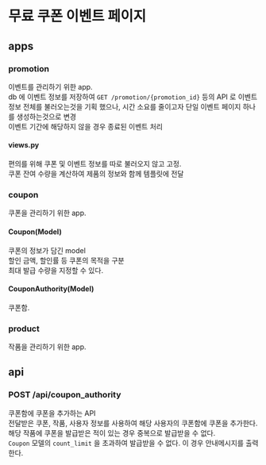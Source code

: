 # 무료 쿠폰 이벤트 페이지

## apps

### promotion
이벤트를 관리하기 위한 app.  
db 에 이벤트 정보를 저장하여 ```GET /promotion/{promotion_id}``` 등의 API 로 이벤트 정보 전체를 불러오는것을 기획 했으나, 시간 소요를 줄이고자 단일 이벤트 페이지 하나를 생성하는것으로 변경  
이벤트 기간에 해당하지 않을 경우 종료된 이벤트 처리

#### views.py
편의를 위해 쿠폰 및 이벤트 정보를 따로 불러오지 않고 고정.  
쿠폰 잔여 수량을 계산하여 제품의 정보와 함께 템플릿에 전달

### coupon
쿠폰을 관리하기 위한 app.

#### Coupon(Model)
쿠폰의 정보가 담긴 model  
할인 금액, 할인률 등 쿠폰의 목적을 구분  
최대 발급 수량을 지정할 수 있다.

#### CouponAuthority(Model)
쿠폰함.

### product
작품을 관리하기 위한 app.

## api

### POST /api/coupon_authority
쿠폰함에 쿠폰을 추가하는 API  
전달받은 쿠폰, 작품, 사용자 정보를 사용하여 해당 사용자의 쿠폰함에 쿠폰을 추가한다.  
해당 작품에 쿠폰을 발급받은 적이 있는 경우 중복으로 발급받을 수 없다.  
```Coupon``` 모델의 ```count_limit``` 을 초과하여 발급받을 수 없다. 이 경우 안내메시지를 출력한다.